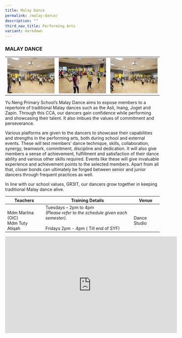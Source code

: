 ```yaml
---
title: Malay Dance
permalink: /malay-dance/
description: ""
third_nav_title: Performing Arts
variant: markdown
---
```

### MALAY DANCE 

<table>
	<tbody><tr>
		<td><img src="/images/MalayDance-1.jpeg"></td>
		<td><img src="/images/MalayDance-2.jpeg"></td>
		<td><img src="/images/MalayDance-3.jpeg"></td>
	</tr>
</tbody></table>

Yu Neng Primary School’s Malay Dance aims to expose members to a repertoire of traditional Malay dances such as the Asli, Inang, Joget and Zapin. Through this CCA, our dancers gain confidence while performing and showcasing their talent. It also imbues the values of commitment and perseverance.

Various platforms are given to the dancers to showcase their capabilities and strengths in the performing arts, both during school and external events.&nbsp;These will test members’ dance technique, skills, collaboration, synergy, teamwork, commitment, discipline and dedication. It will also give members a sense of achievement, fulfillment and satisfaction of their dance ability and various other skills required. Events like these will give invaluable experience and achievement points to the selected members. Apart from all that, closer bonds can ultimately be forged between senior and junior dancers through frequent practices as well.

In line with our school values, GR3IT, our dancers grow together in&nbsp;keeping traditional Malay dance alive.

| Teachers | Training Details | Venue |
| --- | --- | --- |
| <br>Mdm Marlina (OIC) <br>Mdm Tuty Atiqah | Tuesdays – 2pm to 4pm<br>*(Please refer to the schedule given each semester).*<br><br>Fridays 2pm - 4pm (&nbsp;Till end of SYF) | <br>Dance Studio |

<iframe allowfullscreen="" allow="accelerometer; autoplay; clipboard-write; encrypted-media; gyroscope; picture-in-picture; web-share" frameborder="0" title="YouTube video player" src="https://www.youtube.com/embed/y3Q0yDV-JWE?si=-uqw3BfWZ17Qerul" height="315" width="560"></iframe>